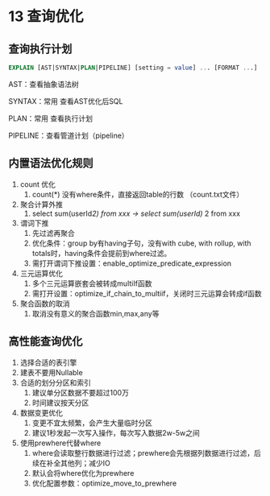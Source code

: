 # 13 查询优化

## 查询执行计划

```sql
EXPLAIN [AST|SYNTAX|PLAN|PIPELINE] [setting = value] ... [FORMAT ...]
```

AST：查看抽象语法树

SYNTAX：常用 查看AST优化后SQL

PLAN：常用 查看执行计划

PIPELINE：查看管道计划（pipeline）

## 内置语法优化规则

1. count 优化
    1. count(*) 没有where条件，直接返回table的行数 （count.txt文件）
2. 聚合计算外推
    1. select sum(userId*2) from xxx → select sum(userId)* 2 from xxx
3. 谓词下推
    1. 先过滤再聚合
    2. 优化条件：group by有having子句，没有with cube, with rollup, with totals时，having条件会提前到where过滤。
    3. 需打开谓词下推设置：enable_optimize_predicate_expression
4. 三元运算优化
    1. 多个三元运算嵌套会被转成multiIf函数
    2. 需打开设置：optimize_if_chain_to_multiif，关闭时三元运算会转成if函数
5. 聚合函数的取消
    1. 取消没有意义的聚合函数min,max,any等

## 高性能查询优化

1. 选择合适的表引擎
2. 建表不要用Nullable
3. 合适的划分分区和索引
    1. 建议单分区数据不要超过100万
    2. 时间建议按天分区
4. 数据变更优化
    1. 变更不宜太频繁，会产生大量临时分区
    2. 建议1秒发起一次写入操作，每次写入数据2w-5w之间
5. 使用prewhere代替where
    1. where会读取整行数据进行过滤；prewhere会先根据列数据进行过滤，后续在补全其他列；减少IO
    2. 默认会将where优化为prewhere
    3. 优化配置参数：optimize_move_to_prewhere
